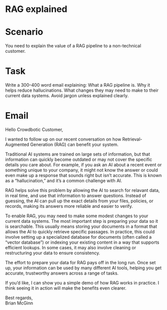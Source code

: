 # RAG explained

# Scenario

You need to explain the value of a RAG pipeline to a non-technical customer.

# Task

Write a 300–400 word email explaining:
What a RAG pipeline is.
Why it helps reduce hallucinations.
What changes they may need to make to their current data systems.
Avoid jargon unless explained clearly.

# Email

Hello Crowdbotic Customer,

I wanted to follow up on our recent conversation on how Retrieval-Augmented Generation (RAG) can benefit your system.

Traditional AI systems are trained on large sets of information, but that information can quickly become outdated or may not cover the specific details you care about. For example, if you ask an AI about a recent event or something unique to your company, it might not know the answer or could even make up a response that sounds right but isn’t accurate. This is known as a “hallucination,” and it’s a common challenge with AI.

RAG helps solve this problem by allowing the AI to search for relavant data, in real time, and use that information to answer questions. Instead of guessing, the AI can pull up the exact details from your files, policies, or records, making its answers more reliable and easier to verify.

To enable RAG, you may need to make some modest changes to your current data systems. The most important step is preparing your data so it is searchable. This usually means storing your documents in a format that allows the AI to quickly retrieve specific passages. In practice, this could involve setting up a specialized database for documents (often called a “vector database”) or indexing your existing content in a way that supports efficient lookups. In some cases, it may also involve cleaning or restructuring your data to ensure consistency.

The effort to prepare your data for RAG pays off in the long run. Once set up, your information can be used by many different AI tools, helping you get accurate, trustworthy answers across a range of tasks.

If you’d like, I can show you a simple demo of how RAG works in practice. I think seeing it in action will make the benefits even clearer.

Best regards,  
Brian McGinn